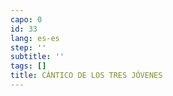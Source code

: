 ```yaml
---
capo: 0
id: 33
lang: es-es
step: ''
subtitle: ''
tags: []
title: CÁNTICO DE LOS TRES JÓVENES
---
```

